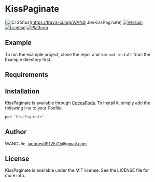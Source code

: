 # KissPaginate

[![CI Status](http://img.shields.io/travis/WANGjieJacques/KissPaginate.svg?style=flat)](https://travis-ci.org/WANG Jie/KissPaginate)
[![Version](https://img.shields.io/cocoapods/v/KissPaginate.svg?style=flat)](http://cocoapods.org/pods/KissPaginate)
[![License](https://img.shields.io/cocoapods/l/KissPaginate.svg?style=flat)](http://cocoapods.org/pods/KissPaginate)
[![Platform](https://img.shields.io/cocoapods/p/KissPaginate.svg?style=flat)](http://cocoapods.org/pods/KissPaginate)

## Example

To run the example project, clone the repo, and run `pod install` from the Example directory first.

## Requirements

## Installation

KissPaginate is available through [CocoaPods](http://cocoapods.org). To install
it, simply add the following line to your Podfile:

```ruby
pod "KissPaginate"
```

## Author

WANG Jie, jacques09125715@gmail.com

## License

KissPaginate is available under the MIT license. See the LICENSE file for more info.

